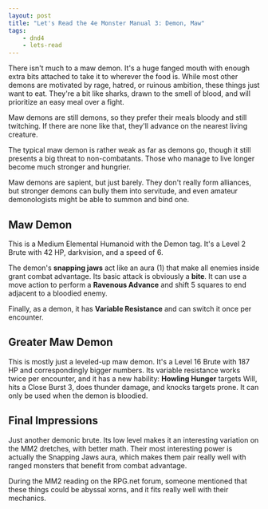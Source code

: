 ```yaml
---
layout: post
title: "Let's Read the 4e Monster Manual 3: Demon, Maw"
tags:
    - dnd4
    - lets-read
---
```


There isn't much to a maw demon. It's a huge fanged mouth with enough extra bits
attached to take it to wherever the food is. While most other demons are
motivated by rage, hatred, or ruinous ambition, these things just want to
eat. They're a bit like sharks, drawn to the smell of blood, and will prioritize
an easy meal over a fight.

Maw demons are still demons, so they prefer their meals bloody and still
twitching. If there are none like that, they'll advance on the nearest living
creature.

The typical maw demon is rather weak as far as demons go, though it still
presents a big threat to non-combatants. Those who manage to live longer become
much stronger and hungrier.

Maw demons are sapient, but just barely. They don't really form alliances, but
stronger demons can bully them into servitude, and even amateur demonologists
might be able to summon and bind one.

## Maw Demon

This is a Medium Elemental Humanoid with the Demon tag. It's a Level 2 Brute
with 42 HP, darkvision, and a speed of 6.

The demon's **snapping jaws** act like an aura (1) that make all enemies inside
grant combat advantage. Its basic attack is obviously a **bite**. It can use a
move action to perform a **Ravenous Advance** and shift 5 squares to end
adjacent to a bloodied enemy.

Finally, as a demon, it has **Variable Resistance** and can switch it once per
encounter.

## Greater Maw Demon

This is mostly just a leveled-up maw demon. It's a Level 16 Brute with 187 HP
and correspondingly bigger numbers. Its variable resistance works twice per
encounter, and  it has a new hability: **Howling Hunger** targets Will, hits a
Close Burst 3, does thunder damage, and knocks targets prone. It can only be
used when the demon is bloodied.

## Final Impressions

Just another demonic brute. Its low level makes it an interesting variation on
the MM2 dretches, with better math. Their most interesting power is actually the
Snapping Jaws aura, which makes them pair really well with ranged monsters that
benefit from combat advantage.

During the MM2 reading on the RPG.net forum, someone mentioned that these things
could be abyssal xorns, and it fits really well with their mechanics.
